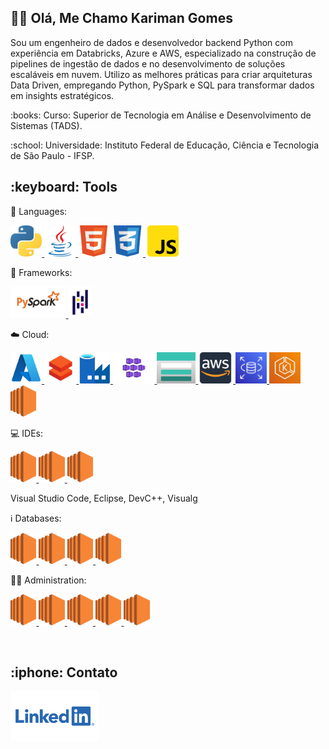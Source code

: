 <h2>
👨‍💻 Olá, Me Chamo Kariman Gomes
</h2>
<p>
Sou um engenheiro de dados e desenvolvedor backend Python com experiência em Databricks, Azure e AWS, especializado na construção de pipelines de ingestão de dados e no desenvolvimento de soluções escaláveis em nuvem. 
Utilizo as melhores práticas para criar arquiteturas Data Driven, empregando Python, PySpark e SQL para transformar dados em insights estratégicos.
</p>

<p>:books: Curso: Superior de Tecnologia em Análise e Desenvolvimento de Sistemas (TADS).</p>

<p>:school: Universidade: Instituto Federal de Educação, Ciência e Tecnologia de São Paulo - IFSP.</p>

<h2>:keyboard: Tools</h2>

:symbols: Languages: 
<p>
<a href="https://www.devmedia.com.br/python-tutorial/33274#:~:text=Python%20%C3%A9%20uma%20linguagem%20de,C%2B%2B%2C%20Java%20e%20C%23.">
<img alt="Logo Linguagem Python" title="Python" src="https://github.com/Karimangfn/Images-Perfil-Github/blob/main/python.jpg" height="50px"/>
</a>
<a href="https://www.java.com/pt-BR/download/help/whatis_java.html">
<img alt="Logo Linguagem Java" title="Java" src="https://github.com/Karimangfn/Images-Perfil-Github/blob/main/LogoJava.png" height="50px"/>
</a>
<a href="https://developer.mozilla.org/pt-BR/docs/Learn/Getting_started_with_the_web/HTML_basics">
<img alt="Logo Linguagem HTML" title="HTML" src="https://github.com/Karimangfn/Images-Perfil-Github/blob/main/LogoHTML.png" height="50px"/>
</a>
<a href="https://developer.mozilla.org/pt-BR/docs/Learn/CSS/First_steps/What_is_CSS">
<img alt="Logo Linguagem CSS" title="CSS" src="https://github.com/Karimangfn/Images-Perfil-Github/blob/main/LogoCSS.png" height="50px"/>
</a>
<a href="https://developer.mozilla.org/pt-BR/docs/Learn/JavaScript/First_steps/What_is_JavaScript">
<img alt="Logo Linguagem Javascript" title="Javascript" src="https://github.com/Karimangfn/Images-Perfil-Github/blob/main/LogoJavascript1.png" height="50px"/>
</a>
</p>

:bookmark_tabs: Frameworks:
<p>
<a href="https://spark.apache.org/docs/latest/api/python">
<img alt="Logo Framework PySpark" title="PySpark" src="https://github.com/Karimangfn/Images-Perfil-Github/blob/main/LogoPySpark.jpeg" height="50px"/>
</a>
<a href="https://pandas.pydata.org">
<img alt="Logo Framework Pandas" title="Pandas" src="https://github.com/Karimangfn/Images-Perfil-Github/blob/main/LogoPandas.png" height="50px"/>
</a>
</p>

:cloud: Cloud:
<p>
<a href="https://azure.microsoft.com/pt-br/">
<img alt="Logo Azure" title="Microsoft Azure" src="https://github.com/Karimangfn/Images-Perfil-Github/blob/main/LogoAzure.png" height="50px"/>
</a>
<a href="https://azure.microsoft.com/pt-br/products/databricks/#overview">
<img alt="Logo Databricks" title="Databricks" src="https://github.com/Karimangfn/Images-Perfil-Github/blob/main/LogoDataBricks.png" height="50px"/>
</a>
<a href="https://azure.microsoft.com/pt-br/products/data-factory/">
<img alt="Logo Datafactory" title="Datafactory" src="https://github.com/Karimangfn/Images-Perfil-Github/blob/main/LogoDataFactory.png" height="50px"/>
</a>
<a href="https://azure.microsoft.com/pt-br/products/kubernetes-service/">
<img alt="Logo AKS" title="Azure Kubernetes Service" src="https://github.com/Karimangfn/Images-Perfil-Github/blob/main/Azure-Kubernetes-Service.png" height="50px"/>
</a>
<a href="https://learn.microsoft.com/en-us/azure/storage/common/storage-introduction/">
<img alt="Logo Storage Account" title="Azure Storage Account" src="https://github.com/Karimangfn/Images-Perfil-Github/blob/main/Azure-Storage-Account.png" height="50px"/>
</a>
<a href="https://aws.amazon.com/pt/">
<img alt="Logo AWS" title="AWS" src="https://github.com/Karimangfn/Images-Perfil-Github/blob/main/LogoAWS.png" height="50px"/>
</a>
<a href="https://aws.amazon.com/pt/rds/">
<img alt="Logo RDS" title="AWS Relacional Database Service" src="https://github.com/Karimangfn/Images-Perfil-Github/blob/main/AWS-RDS.png" height="50px"/>
</a>
<a href="https://aws.amazon.com/pt/eks/">
<img alt="Logo EKS" title="AWS Elastic Kubernetes Service" src="https://github.com/Karimangfn/Images-Perfil-Github/blob/main/AWS-EKS.jpg" height="50px"/>
</a>
<a href="https://aws.amazon.com/pt/ec2/">
<img alt="Logo EC2" title="AWS EC2" src="https://github.com/Karimangfn/Images-Perfil-Github/blob/main/AWS-EC2.png" height="50px"/>
</a>
</p>

:computer: IDEs:
<p>
<a href="https://code.visualstudio.com/">
<img alt="VSCode" title="Visual Studio Code" src="https://github.com/Karimangfn/Images-Perfil-Github/blob/main/AWS-EC2.png" height="50px"/>
</a>
<a href="https://www.jetbrains.com/pycharm/">
<img alt="PyCharm" title="PyCharm" src="https://github.com/Karimangfn/Images-Perfil-Github/blob/main/AWS-EC2.png" height="50px"/>
</a>
<a href="https://eclipseide.org/">
<img alt="Eclipse" title="Eclipse" src="https://github.com/Karimangfn/Images-Perfil-Github/blob/main/AWS-EC2.png" height="50px"/>
</a>
</p>
Visual Studio Code, Eclipse, DevC++, Visualg

:information_source: Databases:
<p>
<a href="https://learn.microsoft.com/pt-br/sql/sql-server/what-is-sql-server?view=sql-server-ver16">
<img alt="SQL Server" title="SQL Server" src="https://github.com/Karimangfn/Images-Perfil-Github/blob/main/AWS-EC2.png" height="50px"/>
</a>
<a href="https://www.mysql.com/">
<img alt="MySQL" title="MySQL" src="https://github.com/Karimangfn/Images-Perfil-Github/blob/main/AWS-EC2.png" height="50px"/>
</a>
<a href="https://www.postgresql.org/">
<img alt="PostgreSQL" title="PostgreSQL" src="https://github.com/Karimangfn/Images-Perfil-Github/blob/main/AWS-EC2.png" height="50px"/>
</a>
<a href="https://www.sqlite.org/">
<img alt="SQLite" title="SQLite" src="https://github.com/Karimangfn/Images-Perfil-Github/blob/main/AWS-EC2.png" height="50px"/>
</a>
</p>

:man_office_worker: Administration:
<p>
<a href="https://www.microsoft.com/pt-br/microsoft-365/word/">
<img alt="Word" title="Word" src="https://github.com/Karimangfn/Images-Perfil-Github/blob/main/AWS-EC2.png" height="50px"/>
</a>
<a href="https://www.microsoft.com/pt-br/microsoft-365/excel/">
<img alt="Excel" title="Excel" src="https://github.com/Karimangfn/Images-Perfil-Github/blob/main/AWS-EC2.png" height="50px"/>
</a>
<a href="https://www.microsoft.com/pt-br/microsoft-365/powerpoint/">
<img alt="Power Point" title="Power Point" src="https://github.com/Karimangfn/Images-Perfil-Github/blob/main/AWS-EC2.png" height="50px"/>
</a>
<a href="https://www.microsoft.com/pt-br/microsoft-365/outlook/email-and-calendar-software-microsoft-outlook/">
<img alt="Outlook" title="Outlook" src="https://github.com/Karimangfn/Images-Perfil-Github/blob/main/AWS-EC2.png" height="50px"/>
</a>
<a href="https://www.microsoft.com/pt-br/microsoft-teams/">
<img alt="Teams" title="Teams" src="https://github.com/Karimangfn/Images-Perfil-Github/blob/main/AWS-EC2.png" height="50px"/>
</a>
</p>

<br>
<h2> :iphone: Contato</h2> 

<p>
<a href="https://www.linkedin.com/in/kariman-gomes/" alt="Linkedin"> 
<img src="https://github.com/Karimangfn/Images-Perfil-Github/blob/main/Linkedin-Logo.png" height="80px"/> 
</a>
  
</p>
</h3>
